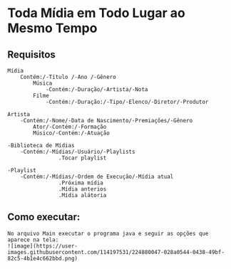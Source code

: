# Toda Mídia em Todo Lugar ao Mesmo Tempo

## Requisitos


    Mídia
        Contém:/-Título /-Ano /-Gênero
            Música
                -Contém:/-Duração/-Artista/-Nota
            Filme
                -Contém:/-Duração:/-Tipo/-Elenco/-Diretor/-Produtor
            
    Artista
        -Contém:/-Nome/-Data de Nascimento/-Premiações/-Gênero
            Ator/-Contém:/-Formação
            Músico/-Contém:/-Atuação
            
    -Biblioteca de Mídias
        -Contém:/-Mídias/-Usuário/-Playlists
                    .Tocar playlist

    -Playlist
        -Contém:/-Mídias/-Ordem de Execução/-Mídia atual
                    .Próxima mídia
                    .Mídia anterios
                    .Mídia alátoria
                    
             
## Como executar:
    No arquivo Main executar o programa java e seguir as opções que aparece na tela:
    ![image](https://user-images.githubusercontent.com/114197531/224880047-028a0544-0438-49bf-82c5-4b1e4c662bbd.png)
